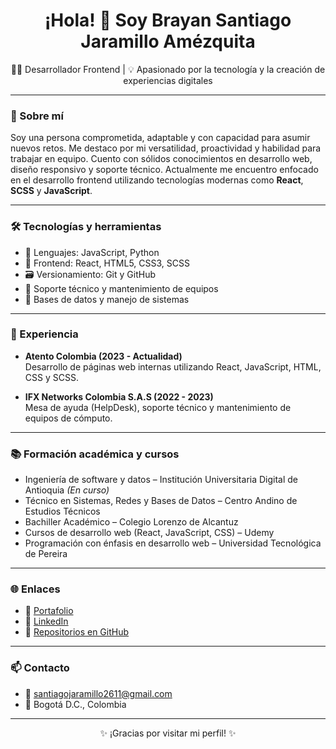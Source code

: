 <h1 align="center">¡Hola! 👋 Soy Brayan Santiago Jaramillo Amézquita</h1>

<p align="center">
  🧑‍💻 Desarrollador Frontend | 💡 Apasionado por la tecnología y la creación de experiencias digitales
</p>

---

### 🙋 Sobre mí

Soy una persona comprometida, adaptable y con capacidad para asumir nuevos retos. Me destaco por mi versatilidad, proactividad y habilidad para trabajar en equipo. Cuento con sólidos conocimientos en desarrollo web, diseño responsivo y soporte técnico. Actualmente me encuentro enfocado en el desarrollo frontend utilizando tecnologías modernas como **React**, **SCSS** y **JavaScript**.

---

### 🛠 Tecnologías y herramientas

- 🧠 Lenguajes: JavaScript, Python
- 🎨 Frontend: React, HTML5, CSS3, SCSS
- 🗃️ Versionamiento: Git y GitHub
- 🔧 Soporte técnico y mantenimiento de equipos
- 🧩 Bases de datos y manejo de sistemas

---

### 💼 Experiencia

- **Atento Colombia (2023 - Actualidad)**  
  Desarrollo de páginas web internas utilizando React, JavaScript, HTML, CSS y SCSS.

- **IFX Networks Colombia S.A.S (2022 - 2023)**  
  Mesa de ayuda (HelpDesk), soporte técnico y mantenimiento de equipos de cómputo.

---

### 📚 Formación académica y cursos

- Ingeniería de software y datos – Institución Universitaria Digital de Antioquia *(En curso)*
- Técnico en Sistemas, Redes y Bases de Datos – Centro Andino de Estudios Técnicos
- Bachiller Académico – Colegio Lorenzo de Alcantuz
- Cursos de desarrollo web (React, JavaScript, CSS) – Udemy
- Programación con énfasis en desarrollo web – Universidad Tecnológica de Pereira

---

### 🌐 Enlaces

- 🔗 [Portafolio](https://santiago-frontend-developer.netlify.app/)
- 💼 [LinkedIn](https://www.linkedin.com/in/brayan-santiago-jaramillo-am%C3%A9zquita-05256726b/)
- 📁 [Repositorios en GitHub](https://github.com/SantiJaramillo)

---

### 📫 Contacto

- 📧 santiagojaramillo2611@gmail.com  
- 📍 Bogotá D.C., Colombia

---

<p align="center">✨ ¡Gracias por visitar mi perfil! ✨</p>
